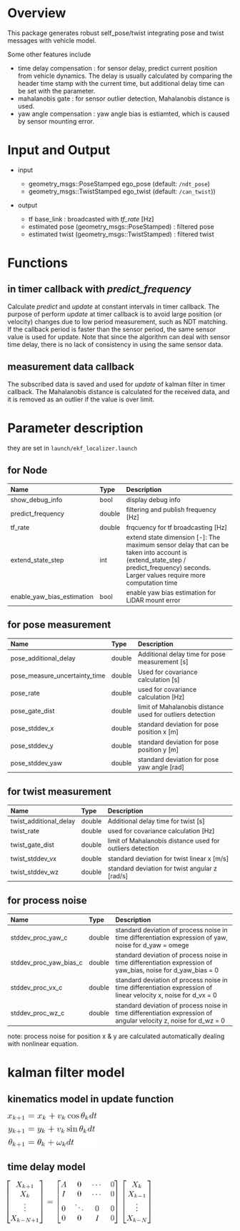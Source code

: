 # Overview
This package generates robust self_pose/twist integrating pose and twist messages with vehicle model.

Some other features include
 - time delay compensation : for sensor delay, predict current position from vehicle dynamics. The delay is usually calculated by comparing the header time stamp with the current time, but additional delay time can be set with the parameter.
 - mahalanobis gate : for sensor outlier detection, Mahalanobis distance is used.
 - yaw angle compensation : yaw angle bias is estiamted, which is caused by sensor mounting error.


# Input and Output
- input
    - geometry_msgs::PoseStamped ego_pose (default: `/ndt_pose`)
    - geometry_msgs::TwistStamped ego_twist (default: `/can_twist`))
    
- output
    - tf base_link : broadcasted with *tf_rate* [Hz]
    - estimated pose (geometry_msgs::PoseStamped) : filtered pose
    - estimated twist (geometry_msgs::TwistStamped) : filtered twist


# Functions


## in timer callback with *predict_frequency*
Calculate *predict* and *update* at constant intervals in timer callback. The purpose of perform *update* at timer callback is to avoid large position (or velocity) changes due to low period measurement, such as NDT matching. If the callback period is faster than the sensor period, the same sensor value is used for update. Note that since the algorithm can deal with sensor time delay, there is no lack of consistency in using the same sensor data. 


## measurement data callback

The subscribed data is saved and used for *update* of kalman filter in timer callback. The Mahalanobis distance is calculated for the received data, and it is removed as an outlier if the value is over limit.


# Parameter description

they are set in `launch/ekf_localizer.launch` 


## for Node

|Name|Type|Description|
|:---|:---|:---|
|show_debug_info|bool|display debug info|
|predict_frequency|double|filtering and publish frequency [Hz]|
|tf_rate|double|frqcuency for tf broadcasting [Hz]|
|extend_state_step|int|extend state dimension [-]: The maximum sensor delay that can be taken into account is (extend_state_step / predict_frequency) seconds. Larger values require more computation time |
|enable_yaw_bias_estimation| bool |enable yaw bias estimation for LiDAR mount error|

## for pose measurement

|Name|Type|Description|
|:---|:---|:---|
|pose_additional_delay|double|Additional delay time for pose measurement [s]|
|pose_measure_uncertainty_time|double|Used for covariance calculation [s]|
|pose_rate|double|used for covariance calculation [Hz]|
|pose_gate_dist|double|limit of Mahalanobis distance used for outliers detection|
|pose_stddev_x|double|standard deviation for pose position x [m]|
|pose_stddev_y|double|standard deviation for pose position y [m]|
|pose_stddev_yaw|double|standard deviation for pose yaw angle [rad]|

## for twist measurement
|Name|Type|Description|
|:---|:---|:---|
|twist_additional_delay|double|Additional delay time for twist [s]|
|twist_rate|double|used for covariance calculation [Hz]|
|twist_gate_dist|double|limit of Mahalanobis distance used for outliers detection|
|twist_stddev_vx|double|standard deviation for twist linear x [m/s] |
|twist_stddev_wz|double|standard deviation for twist angular z [rad/s] |

## for process noise
|Name|Type|Description|
|:---|:---|:---|
|stddev_proc_yaw_c|double|standard deviation of process noise in time differentiation expression of yaw, noise for d_yaw = omege |
|stddev_proc_yaw_bias_c|double|standard deviation of process noise in time differentiation expression of yaw_bias, noise for d_yaw_bias = 0|
|stddev_proc_vx_c|double|standard deviation of process noise in time differentiation expression of linear velocity x, noise for d_vx = 0|
|stddev_proc_wz_c|double|standard deviation of process noise in time differentiation expression of angular velocity z, noise for d_wz = 0|

note: process noise for position x & y are calculated automatically dealing with nonlinear equation.

# kalman filter model

## kinematics model in update function
<img src="./fig/kinematics_model_eq.png" width="200">

## time delay model
<img src="./fig/delay_model_eq.png" width="320">
